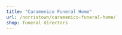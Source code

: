 ```yaml
---
title: "Caramenico Funeral Home"
url: /norristown/caramenico-funeral-home/
shop: funeral directors
---
```

